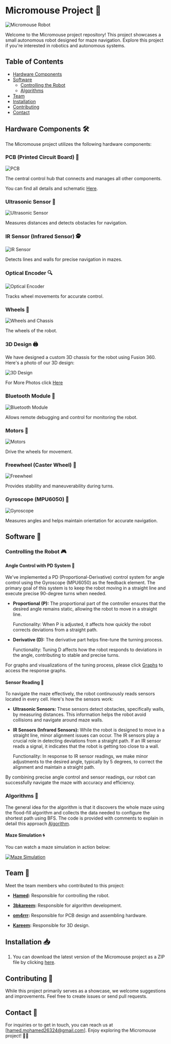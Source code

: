 # Micromouse Project 🤖

![Micromouse Robot](media/Dina.jpg)

Welcome to the Micromouse project repository! This project showcases a small autonomous robot designed for maze navigation. Explore this project if you're interested in robotics and autonomous systems.

## Table of Contents
- [Hardware Components](#hardware-components)
- [Software](#software)
  - [Controlling the Robot](#controlling-the-robot)
  - [Algorithms](#algorithms)
- [Team](#team)
- [Installation](#installation)
- [Contributing](#contributing)
- [Contact](#contact)

## Hardware Components 🛠️

The Micromouse project utilizes the following hardware components:

### PCB (Printed Circuit Board) 🧩
![PCB](media/pcb_image.jpg)

The central control hub that connects and manages all other components.

You can find all details and schematic [Here](https://oshwlab.com/om4rr/micromouse).

### Ultrasonic Sensor 🦇
![Ultrasonic Sensor](media/ultrasonic_image.jpg)

Measures distances and detects obstacles for navigation.

### IR Sensor (Infrared Sensor) 🕵️
![IR Sensor](media/ir_sensor_image.jpg)

Detects lines and walls for precise navigation in mazes.

### Optical Encoder 🔍
![Optical Encoder](media/encoder_image.jpg)

Tracks wheel movements for accurate control.

### Wheels 🚗
![Wheels and Chassis](media/wheels_image.jpg)

The wheels of the robot.

### 3D Design 🖨️

We have designed a custom 3D chassis for the robot using Fusion 360. Here's a photo of our 3D design:

![3D Design](media/3D_Design_image.jpg)

For More Photos click [Here](Design/images)

### Bluetooth Module 📶
![Bluetooth Module](media/bluetooth_image.jpg)

Allows remote debugging and control for monitoring the robot.

### Motors 🔄
![Motors](media/motors_image.jpg)

Drive the wheels for movement.

### Freewheel (Caster Wheel) 🎡
![Freewheel](media/freewheel_image.jpg)

Provides stability and maneuverability during turns.

### Gyroscope (MPU6050) 🧭
![Gyroscope](media/gyroscope_image.jpg)

Measures angles and helps maintain orientation for accurate navigation.

## Software 🧾

### Controlling the Robot 🎮

#### Angle Control with PD System 📐

We've implemented a PD (Proportional-Derivative) control system for angle control using the Gyroscope (MPU6050) as the feedback element. The primary goal of this system is to keep the robot moving in a straight line and execute precise 90-degree turns when needed.

- **Proportional (P):** The proportional part of the controller ensures that the desired angle remains static, allowing the robot to move in a straight line.

   Functionality: When P is adjusted, it affects how quickly the robot corrects deviations from a straight path.

- **Derivative (D):** The derivative part helps fine-tune the turning process.

   Functionality: Tuning D affects how the robot responds to deviations in the angle, contributing to stable and precise turns.

For graphs and visualizations of the tuning process, please click [Graphs](Testing/PID_CALC/Graphs) to access the response graphs.

#### Sensor Reading 📡

To navigate the maze effectively, the robot continuously reads sensors located in every cell. Here's how the sensors work:

- **Ultrasonic Sensors:** These sensors detect obstacles, specifically walls, by measuring distances. This information helps the robot avoid collisions and navigate around maze walls.

- **IR Sensors (Infrared Sensors):** While the robot is designed to move in a straight line, minor alignment issues can occur. The IR sensors play a crucial role in detecting deviations from a straight path. If an IR sensor reads a signal, it indicates that the robot is getting too close to a wall.

   Functionality: In response to IR sensor readings, we make minor adjustments to the desired angle, typically by 5 degrees, to correct the alignment and maintain a straight path.

By combining precise angle control and sensor readings, our robot can successfully navigate the maze with accuracy and efficiency.

### Algorithms 🧠

The general idea for the algorithm is that it discovers the whole maze using the flood-fill algorithm and collects the data needed to configure the shortest path using BFS.
The code is provided with comments to explain in detail this approach [Algorithm](Optimised_Algorithm/floodfill/floodfill.cpp).

#### Maze Simulation 🌀

You can watch a maze simulation in action below:

[![Maze Simulation](media/maze_simulation.gif)](https://github.com/hamed2634/MicroMouse-Robot/assets/52867472/5dad4e3b-37f2-4e1f-a091-5508377ebc72)

## Team 👥

Meet the team members who contributed to this project:

- **[Hamed](https://github.com/Hamed2634):** Responsible for controlling the robot.

- **[3bkareem](https://github.com/3bkareem):** Responsible for algorithm development.

- **[om4rrr](https://github.com/om4rrr):** Responsible for PCB design and assembling hardware.

- **[Kareem](https://github.com/UwUKareem):** Responsible for 3D design.

## Installation 📥

1. You can download the latest version of the Micromouse project as a ZIP file by clicking [here](link_to_zip_file.zip).

## Contributing 🤝

While this project primarily serves as a showcase, we welcome suggestions and improvements. Feel free to create issues or send pull requests.

## Contact 📧

For inquiries or to get in touch, you can reach us at [hamed.mohamed26324@gmail.com]. Enjoy exploring the Micromouse project! 🤖🚀
